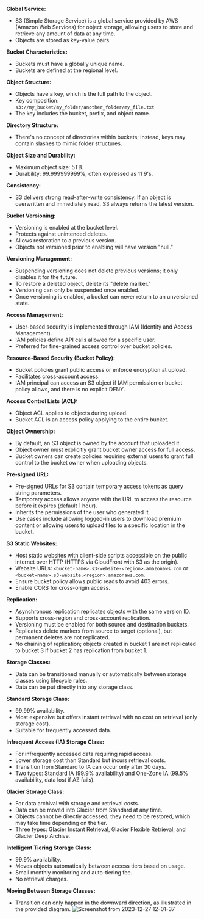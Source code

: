 **Global Service:**
- S3 (Simple Storage Service) is a global service provided by AWS (Amazon Web Services) for object storage, allowing users to store and retrieve any amount of data at any time.
- Objects are stored as key-value pairs.

**Bucket Characteristics:**
- Buckets must have a globally unique name.
- Buckets are defined at the regional level.

**Object Structure:**
- Objects have a key, which is the full path to the object.
- Key composition: `s3://my_bucket/my_folder/another_folder/my_file.txt`
- The key includes the bucket, prefix, and object name.

**Directory Structure:**
- There's no concept of directories within buckets; instead, keys may contain slashes to mimic folder structures.

**Object Size and Durability:**
- Maximum object size: 5TB.
- Durability: 99.999999999%, often expressed as 11 9's.

**Consistency:**
- S3 delivers strong read-after-write consistency. If an object is overwritten and immediately read, S3 always returns the latest version.

**Bucket Versioning:**
- Versioning is enabled at the bucket level.
- Protects against unintended deletes.
- Allows restoration to a previous version.
- Objects not versioned prior to enabling will have version "null."

**Versioning Management:**
- Suspending versioning does not delete previous versions; it only disables it for the future.
- To restore a deleted object, delete its "delete marker."
- Versioning can only be suspended once enabled.
- Once versioning is enabled, a bucket can never return to an unversioned state.

**Access Management:**
- User-based security is implemented through IAM (Identity and Access Management).
- IAM policies define API calls allowed for a specific user.
- Preferred for fine-grained access control over bucket policies.

**Resource-Based Security (Bucket Policy):**
- Bucket policies grant public access or enforce encryption at upload.
- Facilitates cross-account access.
- IAM principal can access an S3 object if IAM permission or bucket policy allows, and there is no explicit DENY.

**Access Control Lists (ACL):**
- Object ACL applies to objects during upload.
- Bucket ACL is an access policy applying to the entire bucket.

**Object Ownership:**
- By default, an S3 object is owned by the account that uploaded it.
- Object owner must explicitly grant bucket owner access for full access.
- Bucket owners can create policies requiring external users to grant full control to the bucket owner when uploading objects.

**Pre-signed URL:**
- Pre-signed URLs for S3 contain temporary access tokens as query string parameters.
- Temporary access allows anyone with the URL to access the resource before it expires (default 1 hour).
- Inherits the permissions of the user who generated it.
- Use cases include allowing logged-in users to download premium content or allowing users to upload files to a specific location in the bucket.

**S3 Static Websites:**
- Host static websites with client-side scripts accessible on the public internet over HTTP (HTTPS via CloudFront with S3 as the origin).
- Website URLs: `<bucket-name>.s3-website-<region>.amazonaws.com` or `<bucket-name>.s3-website.<region>.amazonaws.com`.
- Ensure bucket policy allows public reads to avoid 403 errors.
- Enable CORS for cross-origin access.

**Replication:**
- Asynchronous replication replicates objects with the same version ID.
- Supports cross-region and cross-account replication.
- Versioning must be enabled for both source and destination buckets.
- Replicates delete markers from source to target (optional), but permanent deletes are not replicated.
- No chaining of replication; objects created in bucket 1 are not replicated to bucket 3 if bucket 2 has replication from bucket 1.

**Storage Classes:**
- Data can be transitioned manually or automatically between storage classes using lifecycle rules.
- Data can be put directly into any storage class.
  
**Standard Storage Class:**
- 99.99% availability.
- Most expensive but offers instant retrieval with no cost on retrieval (only storage cost).
- Suitable for frequently accessed data.

**Infrequent Access (IA) Storage Class:**
- For infrequently accessed data requiring rapid access.
- Lower storage cost than Standard but incurs retrieval costs.
- Transition from Standard to IA can occur only after 30 days.
- Two types: Standard IA (99.9% availability) and One-Zone IA (99.5% availability, data lost if AZ fails).

**Glacier Storage Class:**
- For data archival with storage and retrieval costs.
- Data can be moved into Glacier from Standard at any time.
- Objects cannot be directly accessed; they need to be restored, which may take time depending on the tier.
- Three types: Glacier Instant Retrieval, Glacier Flexible Retrieval, and Glacier Deep Archive.

**Intelligent Tiering Storage Class:**
- 99.9% availability.
- Moves objects automatically between access tiers based on usage.
- Small monthly monitoring and auto-tiering fee.
- No retrieval charges.

**Moving Between Storage Classes:**
- Transition can only happen in the downward direction, as illustrated in the provided diagram.
![Screenshot from 2023-12-27 12-01-37](https://github.com/ishtiaqSamdani/ASSOCIATE-CERTIFICATION/assets/82057297/208f1789-c7c6-4e8f-9d3c-505cdb23b1df)
